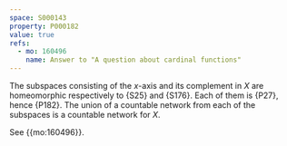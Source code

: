 ```yaml
---
space: S000143
property: P000182
value: true
refs:
  - mo: 160496
    name: Answer to "A question about cardinal functions"
---
```


The subspaces consisting of the $x$-axis and its complement in $X$ are homeomorphic respectively to {S25} and {S176}.
Each of them is {P27}, hence {P182}.
The union of a countable network from each of the subspaces is a countable network for $X$.

See {{mo:160496}}.
